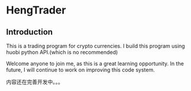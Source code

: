 # HengTrader
 
## Introduction
This is a trading program for crypto currencies.
I build this program using huobi python API.(which is no recommended)

Welcome anyone to join me, as this is a great learning opportunity. In the future, I will continue to work on improving this code system.

内容还在完善开发中。。。
